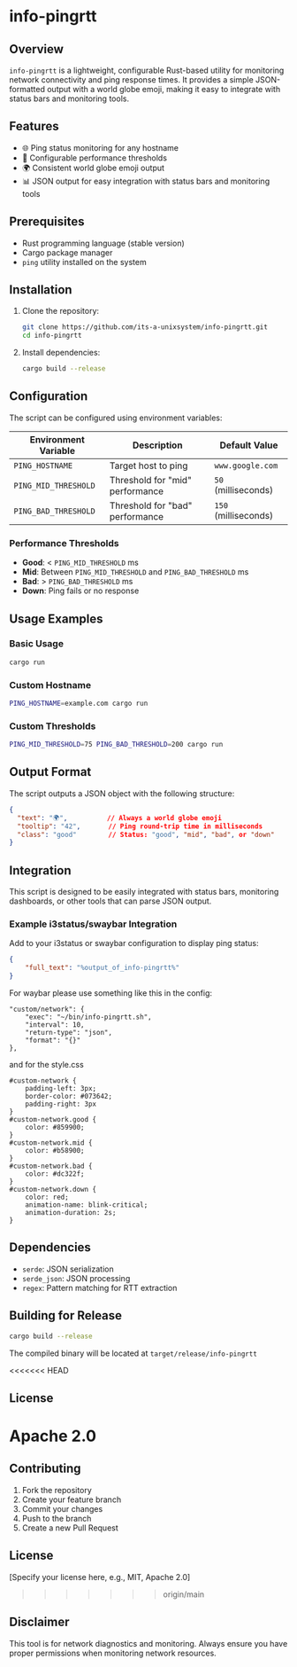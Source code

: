 # info-pingrtt

## Overview

`info-pingrtt` is a lightweight, configurable Rust-based utility for monitoring network connectivity and ping response times. It provides a simple JSON-formatted output with a world globe emoji, making it easy to integrate with status bars and monitoring tools.

## Features

- 🌐 Ping status monitoring for any hostname
- 🚦 Configurable performance thresholds
- 🌍 Consistent world globe emoji output
- 📊 JSON output for easy integration with status bars and monitoring tools

## Prerequisites

- Rust programming language (stable version)
- Cargo package manager
- `ping` utility installed on the system

## Installation

1. Clone the repository:
   ```bash
   git clone https://github.com/its-a-unixsystem/info-pingrtt.git
   cd info-pingrtt
   ```

2. Install dependencies:
   ```bash
   cargo build --release
   ```

## Configuration

The script can be configured using environment variables:

| Environment Variable   | Description                     | Default Value       |
|-----------------------|--------------------------------|---------------------|
| `PING_HOSTNAME`       | Target host to ping             | `www.google.com`    |
| `PING_MID_THRESHOLD`  | Threshold for "mid" performance | `50` (milliseconds) |
| `PING_BAD_THRESHOLD`  | Threshold for "bad" performance | `150` (milliseconds)|

### Performance Thresholds

- **Good**: < `PING_MID_THRESHOLD` ms
- **Mid**: Between `PING_MID_THRESHOLD` and `PING_BAD_THRESHOLD` ms
- **Bad**: > `PING_BAD_THRESHOLD` ms
- **Down**: Ping fails or no response

## Usage Examples

### Basic Usage
```bash
cargo run
```

### Custom Hostname
```bash
PING_HOSTNAME=example.com cargo run
```

### Custom Thresholds
```bash
PING_MID_THRESHOLD=75 PING_BAD_THRESHOLD=200 cargo run
```

## Output Format

The script outputs a JSON object with the following structure:

```json
{
  "text": "🌍",          // Always a world globe emoji
  "tooltip": "42",       // Ping round-trip time in milliseconds
  "class": "good"        // Status: "good", "mid", "bad", or "down"
}
```

## Integration

This script is designed to be easily integrated with status bars, monitoring dashboards, or other tools that can parse JSON output.

### Example i3status/swaybar Integration

Add to your i3status or swaybar configuration to display ping status:

```json
{
    "full_text": "%output_of_info-pingrtt%"
}
```

For waybar please use something like this in the config:
```
"custom/network": {
    "exec": "~/bin/info-pingrtt.sh",
    "interval": 10,
    "return-type": "json",
    "format": "{}"
},
```
and for the style.css
```
#custom-network {
    padding-left: 3px;
    border-color: #073642;
    padding-right: 3px
}
#custom-network.good {
    color: #859900;
}
#custom-network.mid {
    color: #b58900;
}
#custom-network.bad {
    color: #dc322f;
}
#custom-network.down {
    color: red;
    animation-name: blink-critical;
    animation-duration: 2s;    
}
```
## Dependencies

- `serde`: JSON serialization
- `serde_json`: JSON processing
- `regex`: Pattern matching for RTT extraction

## Building for Release

```bash
cargo build --release
```

The compiled binary will be located at `target/release/info-pingrtt`

<<<<<<< HEAD
## License

Apache 2.0
=======
## Contributing

1. Fork the repository
2. Create your feature branch
3. Commit your changes
4. Push to the branch
5. Create a new Pull Request

## License

[Specify your license here, e.g., MIT, Apache 2.0]
>>>>>>> origin/main

## Disclaimer

This tool is for network diagnostics and monitoring. Always ensure you have proper permissions when monitoring network resources.
